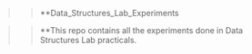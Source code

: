 >>**Data_Structures_Lab_Experiments

>>**This repo contains all the experiments done in Data Structures Lab practicals.

